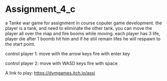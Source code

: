 # Assignment_4_c

a Tanke war game for assignment in course coputer game development.
the player is a tank, and need to eliminate the other tank.
you can move the player all over the map and fire booms while moving.
each player has 3 life,
player die after 1 boomb hit him and if he stiil remain lifes he will respawn to the start point.

control player 1:
 move with the arrow keys
 fire with enter key
 
 control player 2:
 move with WASD keys
 fire with space

A link to play:
https://dymgames.itch.io/assi
